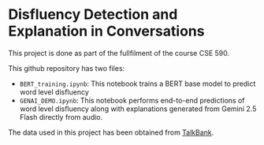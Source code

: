 # Disfluency Detection and Explanation in Conversations
This project is done as part of the fullfilment of the course CSE 590.

This github repository has two files:
* `BERT_training.ipynb`: This notebook trains a BERT base model to predict word level disfluency
* `GENAI_DEMO.ipynb`: This notebook performs end-to-end predictions of word level disfluency along with explanations generated from Gemini 2.5 Flash directly from audio.

The data used in this project has been obtained from [TalkBank](https://talkbank.org/fluency/teaching/AWS.html).
